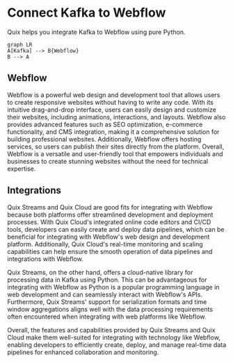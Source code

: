 # Connect Kafka to Webflow

Quix helps you integrate Kafka to Webflow using pure Python.

```mermaid
graph LR
A[Kafka] --> B{Webflow}
B --> A
```

## Webflow

Webflow is a powerful web design and development tool that allows users to create responsive websites without having to write any code. With its intuitive drag-and-drop interface, users can easily design and customize their websites, including animations, interactions, and layouts. Webflow also provides advanced features such as SEO optimization, e-commerce functionality, and CMS integration, making it a comprehensive solution for building professional websites. Additionally, Webflow offers hosting services, so users can publish their sites directly from the platform. Overall, Webflow is a versatile and user-friendly tool that empowers individuals and businesses to create stunning websites without the need for technical expertise.

## Integrations

Quix Streams and Quix Cloud are good fits for integrating with Webflow because both platforms offer streamlined development and deployment processes. With Quix Cloud's integrated online code editors and CI/CD tools, developers can easily create and deploy data pipelines, which can be beneficial for integrating with Webflow's web design and development platform. Additionally, Quix Cloud's real-time monitoring and scaling capabilities can help ensure the smooth operation of data pipelines and integrations with Webflow.

Quix Streams, on the other hand, offers a cloud-native library for processing data in Kafka using Python. This can be advantageous for integrating with Webflow as Python is a popular programming language in web development and can seamlessly interact with Webflow's APIs. Furthermore, Quix Streams' support for serialization formats and time window aggregations aligns well with the data processing requirements often encountered when integrating with web platforms like Webflow.

Overall, the features and capabilities provided by Quix Streams and Quix Cloud make them well-suited for integrating with technology like Webflow, enabling developers to efficiently create, deploy, and manage real-time data pipelines for enhanced collaboration and monitoring.


